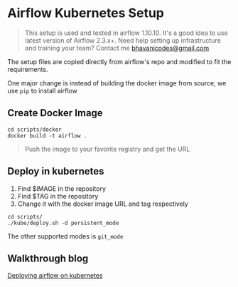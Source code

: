 # Airflow Kubernetes Setup

> This setup is used and tested in airflow 1.10.10. It's a good idea to use latest version of Airflow 2.3.x+. Need help setting up infrastructure and training your team? Contact me bhavanicodes@gmail.com 

The setup files are copied directly from airflow's repo and modified to fit the requirements.

One major change is instead of building the docker image from source, we use `pip` to install airflow

## Create Docker Image

```
cd scripts/docker
docker build -t airflow .
```

> Push the image to your favorite registry and get the URL

## Deploy in kubernetes

1. Find $IMAGE in the repository
2. Find $TAG in the repository
2. Change it with the docker image URL and tag respectively

```
cd scripts/
./kube/deploy.sh -d persistent_mode
```
The other supported modes is `git_mode`

## Walkthrough blog

[Deploying airflow on kubernetes](https://bhavaniravi.com/blog/deploying-airflow-on-kubernetes/)
